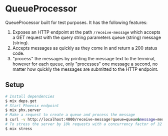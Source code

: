 # QueueProcessor

QueueProcessor built for test purposes. It has the following features:

1. Exposes an HTTP endpoint at the path `/receive-message` which accepts a GET
request with the query string parameters queue (string) message (string).
2. Accepts messages as quickly as they come in and return a 200 status code.
3. "process" the messages by printing the message text to the terminal, however
for each queue, only "processes" one message a second, no matter how quickly
the messages are submitted to the HTTP endpoint.


## Setup

```sh
# Install dependencies
$ mix deps.get
# Start Phoenix endpoint
$ mix phx.server
# Make a request to create a queue and process the message
$ curl -v http://localhost:4000/receive-message?queue=queue&message=message
# To stress the server by 10k requests with a concurrency factor of 32
$ mix stress
```
